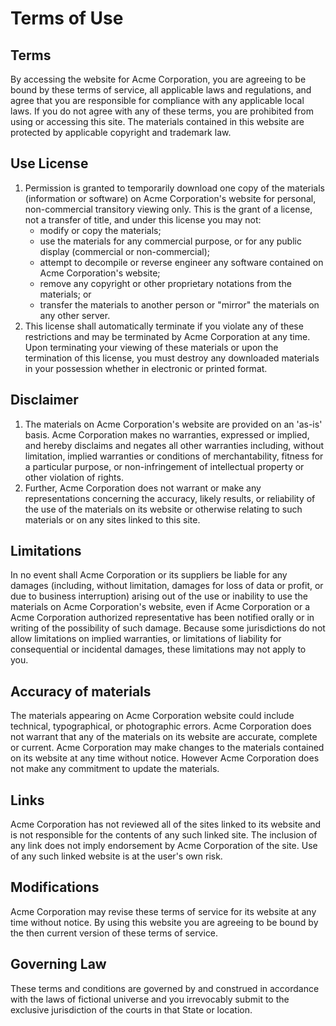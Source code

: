 Terms of Use
============
## Terms


By accessing the website for Acme Corporation, you are agreeing to be bound by these terms of service, all applicable laws and regulations, and agree that you are responsible for compliance with any applicable local laws. If you do not agree with any of these terms, you are prohibited from using or accessing this site. The materials contained in this website are protected by applicable copyright and trademark law.

## Use License

1)  Permission is granted to temporarily download one copy of the materials (information or software) on Acme Corporation's website for personal, non-commercial transitory viewing only. This is the grant of a license, not a transfer of title, and under this license you may not:
    -  modify or copy the materials;
    -  use the materials for any commercial purpose, or for any public display (commercial or non-commercial);
    -  attempt to decompile or reverse engineer any software contained on Acme Corporation's website;
    -  remove any copyright or other proprietary notations from the materials; or
    -  transfer the materials to another person or "mirror" the materials on any other server.
2)  This license shall automatically terminate if you violate any of these restrictions and may be terminated by Acme Corporation at any time. Upon terminating your viewing of these materials or upon the termination of this license, you must destroy any downloaded materials in your possession whether in electronic or printed format.

## Disclaimer

1)  The materials on Acme Corporation's website are provided on an 'as-is' basis. Acme Corporation makes no warranties, expressed or implied, and hereby disclaims and negates all other warranties including, without limitation, implied warranties or conditions of merchantability, fitness for a particular purpose, or non-infringement of intellectual property or other violation of rights.
2)  Further, Acme Corporation does not warrant or make any representations concerning the accuracy, likely results, or reliability of the use of the materials on its website or otherwise relating to such materials or on any sites linked to this site.

## Limitations

In no event shall Acme Corporation or its suppliers be liable for any damages (including, without limitation, damages for loss of data or profit, or due to business interruption) arising out of the use or inability to use the materials on Acme Corporation's website, even if Acme Corporation or a Acme Corporation authorized representative has been notified orally or in writing of the possibility of such damage. Because some jurisdictions do not allow limitations on implied warranties, or limitations of liability for consequential or incidental damages, these limitations may not apply to you.

## Accuracy of materials

The materials appearing on Acme Corporation website could include technical, typographical, or photographic errors. Acme Corporation does not warrant that any of the materials on its website are accurate, complete or current. Acme Corporation may make changes to the materials contained on its website at any time without notice. However Acme Corporation does not make any commitment to update the materials.

## Links

Acme Corporation has not reviewed all of the sites linked to its website and is not responsible for the contents of any such linked site. The inclusion of any link does not imply endorsement by Acme Corporation of the site. Use of any such linked website is at the user's own risk.

## Modifications

Acme Corporation may revise these terms of service for its website at any time without notice. By using this website you are agreeing to be bound by the then current version of these terms of service.

## Governing Law

These terms and conditions are governed by and construed in accordance with the laws of fictional universe and you irrevocably submit to the exclusive jurisdiction of the courts in that State or location.